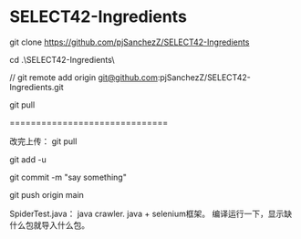 # SELECT42-Ingredients

git clone https://github.com/pjSanchezZ/SELECT42-Ingredients

cd .\SELECT42-Ingredients\

// git remote add origin git@github.com:pjSanchezZ/SELECT42-Ingredients.git

git pull

==============================

改完上传：
git pull

git add -u

git commit -m "say something"

git push origin main

SpiderTest.java： java crawler. java + selenium框架。 编译运行一下，显示缺什么包就导入什么包。

